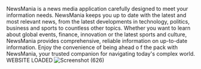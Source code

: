 NewsMania is a news media application carefully designed to meet your information needs. NewsMania keeps you up to date with the latest and most relevant news, from the latest developments in technology, politics, business and sports to countless other topics. Whether you want to learn about global events, finance, innovation or the latest sports and culture, NewsMania provides comprehensive, reliable information on up-to-date information. Enjoy the convenience of being ahead o f the pack with NewsMania, your trusted companion for navigating today's complex world.
WEBSITE LOADED
![Screenshot (626)](https://github.com/user-attachments/assets/0a0da80d-11db-4969-9180-dc595ca952a2)
